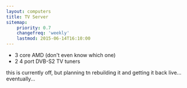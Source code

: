 ```yaml
---
layout: computers
title: TV Server
sitemap:
    priority: 0.7
    changefreq: 'weekly'
    lastmod: 2015-06-14T16:10:00
---
```

* 3 core AMD (don't even know which one)
* 2 4 port DVB-S2 TV tuners

this is currently off, but planning tn rebuilding it and getting it back live... eventually...

